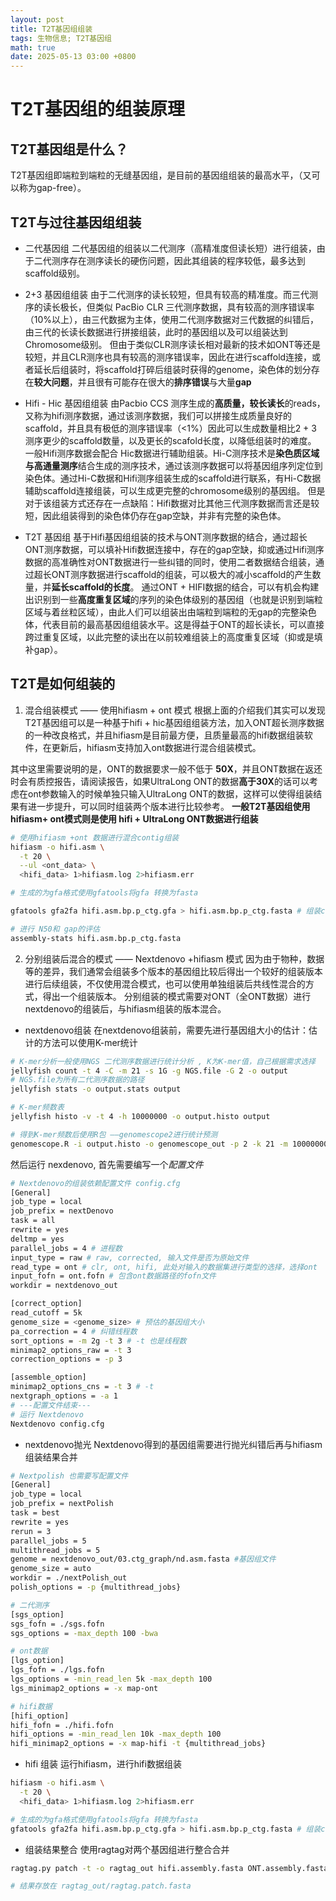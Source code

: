 ```yaml
---
layout: post
title: T2T基因组组装
tags: 生物信息; T2T基因组
math: true
date: 2025-05-13 03:00 +0800
---
```


# T2T基因组的组装原理

## T2T基因组是什么？
T2T基因组即端粒到端粒的无缝基因组，是目前的基因组组装的最高水平，（又可以称为gap-free）。

## T2T与过往基因组组装

- 二代基因组
二代基因组的组装以二代测序（高精准度但读长短）进行组装，由于二代测序存在测序读长的硬伤问题，因此其组装的程序较低，最多达到scaffold级别。

- 2+3 基因组组装
由于二代测序的读长较短，但具有较高的精准度。而三代测序的读长极长，但类似 PacBio CLR 三代测序数据，具有较高的测序错误率（10%以上），由三代数据为主体，使用二代测序数据对三代数据的纠错后，由三代的长读长数据进行拼接组装，此时的基因组以及可以组装达到Chromosome级别。
但由于类似CLR测序读长相对最新的技术如ONT等还是较短，并且CLR测序也具有较高的测序错误率，因此在进行scaffold连接，或者延长后组装时，将scaffold打碎后组装时获得的genome，染色体的划分存在**较大问题**，并且很有可能存在很大的**排序错误**与大量**gap**

- Hifi - Hic 基因组组装
由Pacbio CCS 测序生成的**高质量，较长读长**的reads，又称为hifi测序数据，通过该测序数据，我们可以拼接生成质量良好的scaffold，并且具有极低的测序错误率（<1%）因此可以生成数量相比2 + 3 测序更少的scaffold数量，以及更长的scafold长度，以降低组装时的难度。
一般Hifi测序数据会配合 Hic数据进行辅助组装。Hi-C测序技术是**染色质区域与高通量测序**结合生成的测序技术，通过该测序数据可以将基因组序列定位到染色体。通过Hi-C数据和Hifi测序组装生成的scaffold进行联系，有Hi-C数据辅助scaffold连接组装，可以生成更完整的chromosome级别的基因组。
但是对于该组装方式还存在一点缺陷：Hifi数据对比其他三代测序数据而言还是较短，因此组装得到的染色体仍存在gap空缺，并非有完整的染色体。

- T2T 基因组
基于Hifi基因组组装的技术与ONT测序数据的结合，通过超长ONT测序数据，可以填补Hifi数据连接中，存在的gap空缺，抑或通过Hifi测序数据的高准确性对ONT数据进行一些纠错的同时，使用二者数据结合组装，通过超长ONT测序数据进行scaffold的组装，可以极大的减小scaffold的产生数量，并**延长scaffold的长度**。
通过ONT + HIFI数据的结合，可以有机会构建出识别到一些**高度重复区域**的序列的染色体级别的基因组（也就是识别到端粒区域与着丝粒区域），由此人们可以组装出由端粒到端粒的无gap的完整染色体，代表目前的最高基因组组装水平。这是得益于ONT的超长读长，可以直接跨过重复区域，以此完整的读出在以前较难组装上的高度重复区域（抑或是填补gap）。

## T2T是如何组装的

1. 混合组装模式 —— 使用hifiasm + ont 模式
根据上面的介绍我们其实可以发现T2T基因组可以是一种基于hifi + hic基因组组装方法，加入ONT超长测序数据的一种改良格式，并且hifiasm是目前最方便，且质量最高的hifi数据组装软件，在更新后，hifiasm支持加入ont数据进行混合组装模式。

其中这里需要说明的是，ONT的数据要求一般不低于 **50X**，并且ONT数据在返还时会有质控报告，请阅读报告，如果UltraLong ONT的数据**高于30X**的话可以考虑在ont参数输入的时候单独只输入UltraLong ONT的数据，这样可以使得组装结果有进一步提升，可以同时组装两个版本进行比较参考。
**一般T2T基因组使用hifiasm+ ont模式则是使用 hifi + UltraLong ONT数据进行组装**
```bash
# 使用hifiasm +ont 数据进行混合contig组装
hifiasm -o hifi.asm \
  -t 20 \
  --ul <ont_data> \
  <hifi_data> 1>hifiasm.log 2>hifiasm.err

# 生成的为gfa格式使用gfatools将gfa 转换为fasta

gfatools gfa2fa hifi.asm.bp.p_ctg.gfa > hifi.asm.bp.p_ctg.fasta # 组装contig文件

# 进行 N50和 gap的评估
assembly-stats hifi.asm.bp.p_ctg.fasta 
```

2. 分别组装后混合的模式 —— Nextdenovo +hifiasm 模式
因为由于物种，数据等的差异，我们通常会组装多个版本的基因组比较后得出一个较好的组装版本进行后续组装，不仅使用混合模式，也可以使用单独组装后共线性混合的方式，得出一个组装版本。
分别组装的模式需要对ONT（全ONT数据）进行nextdenovo的组装后，与hifiasm组装的版本混合。
- nextdenovo组装
在nextdenovo组装前，需要先进行基因组大小的估计：估计的方法可以使用K-mer统计
```bash
# K-mer分析一般使用NGS 二代测序数据进行统计分析 , K为K-mer值，自己根据需求选择
jellyfish count -t 4 -C -m 21 -s 1G -g NGS.file -G 2 -o output 
# NGS.file为所有二代测序数据的路径
jellyfish stats -o output.stats output 

# K-mer频数表
jellyfish histo -v -t 4 -h 10000000 -o output.histo output

# 得到K-mer频数后使用R包 ——genomescope2进行统计预测
genomescope.R -i output.histo -o genomescope_out -p 2 -k 21 -m 10000000
```
然后运行 nexdenovo, 首先需要编写一个*配置文件*
``` bash
# Nextdenovo的组装依赖配置文件 config.cfg
[General]
job_type = local
job_prefix = nextDenovo
task = all
rewrite = yes
deltmp = yes
parallel_jobs = 4 # 进程数
input_type = raw # raw, corrected, 输入文件是否为原始文件
read_type = ont # clr, ont, hifi, 此处对输入的数据集进行类型的选择，选择ont
input_fofn = ont.fofn # 包含ont数据路径的fofn文件
workdir = nextdenovo_out

[correct_option]
read_cutoff = 5k
genome_size = <genome_size> # 预估的基因组大小
pa_correction = 4 # 纠错线程数
sort_options = -m 2g -t 3 # -t 也是线程数
minimap2_options_raw = -t 3 
correction_options = -p 3

[assemble_option]
minimap2_options_cns = -t 3 # -t 
nextgraph_options = -a 1
# ---配置文件结束---
# 运行 Nextdenovo
Nextdenovo config.cfg
```
- nextdenovo抛光
Nextdenovo得到的基因组需要进行抛光纠错后再与hifiasm组装结果合并
```bash
# Nextpolish 也需要写配置文件
[General]
job_type = local
job_prefix = nextPolish
task = best
rewrite = yes
rerun = 3
parallel_jobs = 5
multithread_jobs = 5
genome = nextdenovo_out/03.ctg_graph/nd.asm.fasta #基因组文件
genome_size = auto
workdir = ./nextPolish_out
polish_options = -p {multithread_jobs}

# 二代测序
[sgs_option]
sgs_fofn = ./sgs.fofn
sgs_options = -max_depth 100 -bwa

# ont数据
[lgs_option]
lgs_fofn = ./lgs.fofn
lgs_options = -min_read_len 5k -max_depth 100
lgs_minimap2_options = -x map-ont

# hifi数据
[hifi_option]
hifi_fofn = ./hifi.fofn
hifi_options = -min_read_len 10k -max_depth 100
hifi_minimap2_options = -x map-hifi -t {multithread_jobs}
```

- hifi 组装
运行hifiasm，进行hifi数据组装

```bash
hifiasm -o hifi.asm \
  -t 20 \
  <hifi_data> 1>hifiasm.log 2>hifiasm.err

# 生成的为gfa格式使用gfatools将gfa 转换为fasta
gfatools gfa2fa hifi.asm.bp.p_ctg.gfa > hifi.asm.bp.p_ctg.fasta # 组装contig文件

```
- 组装结果整合
使用ragtag对两个基因组进行整合合并
```bash
ragtag.py patch -t -o ragtag_out hifi.assembly.fasta ONT.assembly.fasta

# 结果存放在 ragtag_out/ragtag.patch.fasta
```

